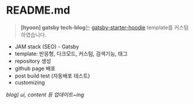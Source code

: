 # README.md

> **[hyoon] gatsby tech-blog**는  [gatsby-starter-hoodie](https://github.com/devHudi/gatsby-starter-hoodie) template를 커스텀 하였습니다.

- JAM stack (SEO) - Gatsby
- template: 반응형, 다크모드, 커스텀, 검색기능, 태그
- repository 생성
- github page 배포
- post build test (자동배포 테스트)
- customizing

_blog) ui, content 등 업데이트~ing_
